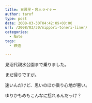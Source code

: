 ```yaml
---
title: 日暮里・舎人ライナー
author: tarof
type: post
date: 2008-03-30T04:42:09+00:00
url: /2008/03/30/nippori-toneri-liner/
categories:
  - Note
tags:
  - 鉄道

---
```

見沼代親水公園まで乗りました。
  
まだ帰りですが。

速いんだけど、思いのほか乗り心地が悪い。
  
ゆりかもめもこんなに揺れるんだっけ？
